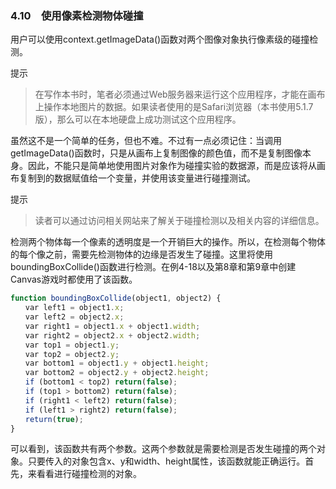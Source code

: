 ### 4.10　使用像素检测物体碰撞

用户可以使用context.getImageData()函数对两个图像对象执行像素级的碰撞检测。

提示

> 在写作本书时，笔者必须通过Web服务器来运行这个应用程序，才能在画布上操作本地图片的数据。如果读者使用的是Safari浏览器（本书使用5.1.7版），那么可以在本地硬盘上成功测试这个应用程序。

虽然这不是一个简单的任务，但也不难。不过有一点必须记住：当调用getImageData()函数时，只是从画布上复制图像的颜色值，而不是复制图像本身。因此，不能只是简单地使用图片对象作为碰撞实验的数据源，而是应该将从画布复制到的数据赋值给一个变量，并使用该变量进行碰撞测试。

提示

> 读者可以通过访问相关网站来了解关于碰撞检测以及相关内容的详细信息。

检测两个物体每一个像素的透明度是一个开销巨大的操作。所以，在检测每个物体的每个像之前，需要先检测物体的边缘是否发生了碰撞。这里将使用boundingBoxCollide()函数进行检测。在例4-18以及第8章和第9章中创建Canvas游戏时都使用了该函数。

```javascript
function boundingBoxCollide(object1, object2) {
　　var left1 = object1.x;
　　var left2 = object2.x;
　　var right1 = object1.x + object1.width;
　　var right2 = object2.x + object2.width;
　　var top1 = object1.y;
　　var top2 = object2.y;
　　var bottom1 = object1.y + object1.height;
　　var bottom2 = object2.y + object2.height;
　　if (bottom1 < top2) return(false);
　　if (top1 > bottom2) return(false);
　　if (right1 < left2) return(false);
　　if (left1 > right2) return(false);
　　return(true);
}
```

可以看到，该函数共有两个参数。这两个参数就是需要检测是否发生碰撞的两个对象。只要传入的对象包含x、y和width、height属性，该函数就能正确运行。首先，来看看进行碰撞检测的对象。

